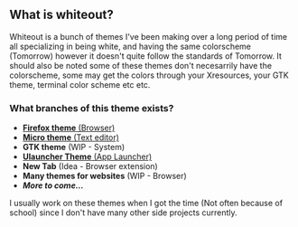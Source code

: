 ## What is whiteout?
Whiteout is a bunch of themes I've been making over a long period of time all specializing in being white, and having the same colorscheme (Tomorrow) however it doesn't quite follow the standards of Tomorrow. It should also be noted some of these themes don't necesarrily have the colorscheme, some may get the colors through your Xresources, your GTK theme, terminal color scheme etc etc.

### What branches of this theme exists?
 - [**Firefox theme** (Browser)](https://github.com/0neGuyDev/firefox-whiteout)
 - [**Micro theme** (Text editor)](https://github.com/0neGuyDev/micro-whiteout)
 - **GTK theme** (WIP - System)
 - [**Ulauncher Theme** (App Launcher)](https://github.com/0neGuyDev/ulauncher-whiteout)
 - **New Tab** (Idea - Browser extension)
 - **Many themes for websites** (WIP - Browser)
 - _**More to come...**_

I usually work on these themes when I got the time (Not often because of school) since I don't have many other side projects currently.
